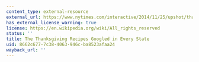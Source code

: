 ```yaml
---
content_type: external-resource
external_url: https://www.nytimes.com/interactive/2014/11/25/upshot/thanksgiving-recipes-googled-in-every-state.html?abt=0002&abg=1
has_external_license_warning: true
license: https://en.wikipedia.org/wiki/All_rights_reserved
status: ''
title: The Thanksgiving Recipes Googled in Every State
uid: 8662c677-7c38-4063-946c-ba8523afaa24
wayback_url: ''
---
```

